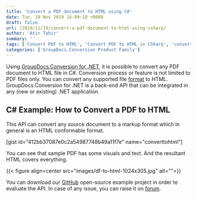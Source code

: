 ```yaml
---
title: 'Convert a PDF document to HTML using C#'
date: Tue, 19 Nov 2019 14:09:10 +0000
draft: false
url: /2019/11/19/convert-a-pdf-document-to-html-using-csharp/
author: 'Atir Tahir'
summary: ''
tags: ['Convert PDF to HTML', 'Convert PDF to HTML in CSharp', 'convert to html', 'document conversion', 'pdf to html']
categories: ['GroupDocs.Conversion Product Family']
---
```


Using [GroupDocs.Conversion for .NET](https://products.groupdocs.com/conversion/net), it is possible to convert any PDF document to HTML file in C#. Conversion process or feature is not limited to PDF files only. You can convert any supported file [format](https://docs.groupdocs.com/display/conversionnet/Supported+Document+Formats) to HTML.  
GroupDocs.Conversion for .NET is a back-end API that can be integrated in any (new or existing) .NET application.

## C# Example: **How to** Convert a PDF to HTML

This API can convert any source document to a markup format which in general is an HTML conformable format.

\[gist id="412bb37087e0c2a54987748b49a11f7e" name="converttohtml"\]

You can see that sample PDF has some visuals and text. And the resultant HTML covers everything.



{{< figure align=center src="images/df-to-html-1024x305.jpg" alt="">}}
</li></ul></figure>

You can download our [GitHub](https://github.com/groupdocs-conversion/GroupDocs.Conversion-for-.NET) open-source example project in order to evaluate the API. In case of any issue, you can raise it on [forum](https://forum.groupdocs.com/c/conversion).




